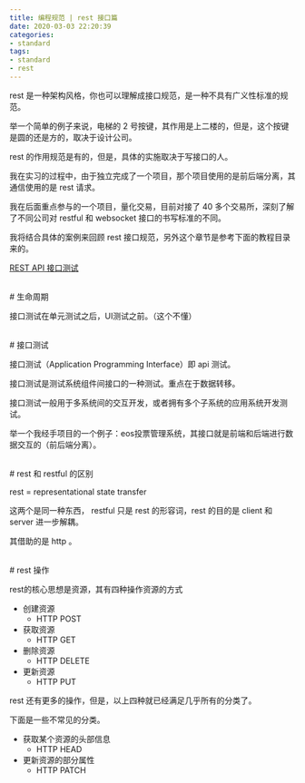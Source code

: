 ```yaml
---
title: 编程规范 | rest 接口篇
date: 2020-03-03 22:20:39
categories:
- standard
tags:
- standard
- rest
---
```

rest 是一种架构风格，你也可以理解成接口规范，是一种不具有广义性标准的规范。

举一个简单的例子来说，电梯的 2 号按键，其作用是上二楼的，但是，这个按键是圆的还是方的，取决于设计公司。

rest 的作用规范是有的，但是，具体的实施取决于写接口的人。

<!-- more -->

我在实习的过程中，由于独立完成了一个项目，那个项目使用的是前后端分离，其通信使用的是 rest 请求。

我在后面重点参与的一个项目，量化交易，目前对接了 40 多个交易所，深刻了解了不同公司对 restful 和 websocket 接口的书写标准的不同。

我将结合具体的案例来回顾 rest 接口规范，另外这个章节是参考下面的教程目录来的。

[REST API 接口测试](https://www.imooc.com/learn/1048)

<br/>
# 生命周期
<br/>

接口测试在单元测试之后，UI测试之前。（这个不懂）

<br/>
# 接口测试
<br/>

接口测试（Application Programming Interface）即 api 测试。

接口测试是测试系统组件间接口的一种测试。重点在于数据转移。

接口测试一般用于多系统间的交互开发，或者拥有多个子系统的应用系统开发测试。

举一个我经手项目的一个例子：eos投票管理系统，其接口就是前端和后端进行数据交互的（前后端分离）。

<br/>
# rest 和 restful 的区别
<br/>

rest = representational state transfer

这两个是同一种东西， restful 只是 rest 的形容词，rest 的目的是 client 和 server 进一步解耦。

其借助的是 http 。

<br/>
# rest 操作
<br/>

rest的核心思想是资源，其有四种操作资源的方式

- 创建资源
	- HTTP POST
- 获取资源
	- HTTP GET
- 删除资源
	- HTTP DELETE
- 更新资源
	- HTTP PUT

rest 还有更多的操作，但是，以上四种就已经满足几乎所有的分类了。

下面是一些不常见的分类。

- 获取某个资源的头部信息
	- HTTP HEAD
- 更新资源的部分属性
	- HTTP PATCH



